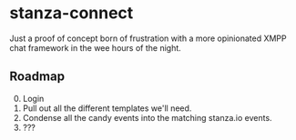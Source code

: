 # stanza-connect

Just a proof of concept born of frustration with a more opinionated XMPP chat framework in the wee hours of the night.

## Roadmap

 0. Login
 0. Pull out all the different templates we'll need.
 0. Condense all the candy events into the matching stanza.io events.
 0. ???

